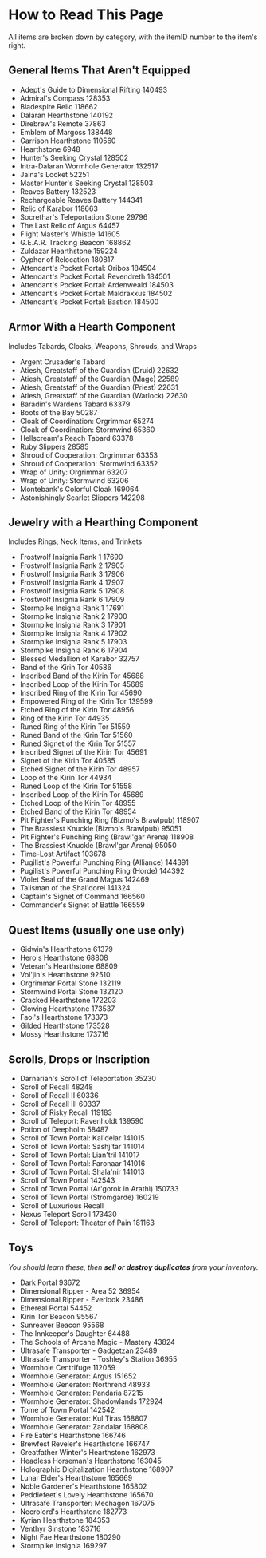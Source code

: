 # How to Read This Page
All items are broken down by category, with the itemID number to the item's right.

## General Items That Aren't Equipped
* Adept's Guide to Dimensional Rifting 140493
* Admiral's Compass 128353
* Bladespire Relic 118662
* Dalaran Hearthstone 140192
* Direbrew's Remote 37863
* Emblem of Margoss 138448
* Garrison Hearthstone 110560
* Hearthstone 6948
* Hunter's Seeking Crystal 128502
* Intra-Dalaran Wormhole Generator 132517
* Jaina's Locket 52251
* Master Hunter's Seeking Crystal 128503
* Reaves Battery 132523
* Rechargeable Reaves Battery 144341
* Relic of Karabor 118663
* Socrethar's Teleportation Stone 29796
* The Last Relic of Argus 64457
* Flight Master's Whistle 141605
* G.E.A.R. Tracking Beacon 168862
* Zuldazar Hearthstone 159224
* Cypher of Relocation 180817
* Attendant's Pocket Portal: Oribos 184504
* Attendant's Pocket Portal: Revendreth 184501
* Attendant's Pocket Portal: Ardenweald 184503
* Attendant's Pocket Portal: Maldraxxus 184502
* Attendant's Pocket Portal: Bastion 184500

## Armor With a Hearth Component
Includes Tabards, Cloaks, Weapons, Shrouds, and Wraps

* Argent Crusader's Tabard
* Atiesh, Greatstaff of the Guardian (Druid) 22632
* Atiesh, Greatstaff of the Guardian (Mage) 22589
* Atiesh, Greatstaff of the Guardian (Priest) 22631
* Atiesh, Greatstaff of the Guardian (Warlock) 22630
* Baradin's Wardens Tabard 63379
* Boots of the Bay 50287
* Cloak of Coordination: Orgrimmar 65274
* Cloak of Coordination: Stormwind 65360
* Hellscream's Reach Tabard 63378
* Ruby Slippers 28585
* Shroud of Cooperation: Orgrimmar 63353
* Shroud of Cooperation: Stormwind 63352
* Wrap of Unity: Orgrimmar 63207
* Wrap of Unity: Stormwind 63206
* Montebank's Colorful Cloak 169064
* Astonishingly Scarlet Slippers 142298

## Jewelry with a Hearthing Component
Includes Rings, Neck Items, and Trinkets

* Frostwolf Insignia Rank 1 17690
* Frostwolf Insignia Rank 2 17905
* Frostwolf Insignia Rank 3 17906
* Frostwolf Insignia Rank 4 17907
* Frostwolf Insignia Rank 5 17908
* Frostwolf Insignia Rank 6 17909
* Stormpike Insignia Rank 1 17691
* Stormpike Insignia Rank 2 17900
* Stormpike Insignia Rank 3 17901
* Stormpike Insignia Rank 4 17902
* Stormpike Insignia Rank 5 17903
* Stormpike Insignia Rank 6 17904
* Blessed Medallion of Karabor 32757
* Band of the Kirin Tor 40586
* Inscribed Band of the Kirin Tor 45688
* Inscribed Loop of the Kirin Tor 45689
* Inscribed Ring of the Kirin Tor 45690
* Empowered Ring of the Kirin Tor 139599
* Etched Ring of the Kirin Tor 48956
* Ring of the Kirin Tor 44935
* Runed Ring of the Kirin Tor 51559
* Runed Band of the Kirin Tor 51560
* Runed Signet of the Kirin Tor 51557
* Inscribed Signet of the Kirin Tor 45691
* Signet of the Kirin Tor 40585
* Etched Signet of the Kirin Tor 48957
* Loop of the Kirin Tor 44934
* Runed Loop of the Kirin Tor 51558
* Inscribed Loop of the Kirin Tor 45689
* Etched Loop of the Kirin Tor 48955
* Etched Band of the Kirin Tor 48954
* Pit Fighter's Punching Ring (Bizmo's Brawlpub) 118907
* The Brassiest Knuckle (Bizmo's Brawlpub) 95051
* Pit Fighter's Punching Ring (Brawl'gar Arena) 118908
* The Brassiest Knuckle (Brawl'gar Arena) 95050
* Time-Lost Artifact 103678
* Pugilist's Powerful Punching Ring (Alliance) 144391
* Pugilist's Powerful Punching Ring (Horde) 144392
* Violet Seal of the Grand Magus 142469
* Talisman of the Shal'dorei 141324
* Captain's Signet of Command 166560
* Commander's Signet of Battle 166559

## Quest Items (usually one use only)
* Gidwin's Hearthstone 61379
* Hero's Hearthstone 68808
* Veteran's Hearthstone 68809
* Vol'jin's Hearthstone 92510
* Orgrimmar Portal Stone 132119
* Stormwind Portal Stone 132120
* Cracked Hearthstone 172203
* Glowing Hearthstone 173537
* Faol's Hearthstone 173373
* Gilded Hearthstone 173528
* Mossy Hearthstone 173716

## Scrolls, Drops or Inscription
* Darnarian's Scroll of Teleportation 35230
* Scroll of Recall 48248
* Scroll of Recall II 60336
* Scroll of Recall III 60337
* Scroll of Risky Recall 119183
* Scroll of Teleport: Ravenholdt 139590
* Potion of Deepholm 58487
* Scroll of Town Portal: Kal'delar 141015
* Scroll of Town Portal: Sashj'tar 141014
* Scroll of Town Portal: Lian'tril 141017
* Scroll of Town Portal: Faronaar 141016
* Scroll of Town Portal: Shala'nir 141013
* Scroll of Town Portal 142543
* Scroll of Town Portal (Ar'gorok in Arathi) 150733
* Scroll of Town Portal (Stromgarde) 160219
* Scroll of Luxurious Recall
* Nexus Teleport Scroll 173430
* Scroll of Teleport: Theater of Pain 181163

## Toys
_You should learn these, then **sell or destroy duplicates** from your inventory._

* Dark Portal 93672
* Dimensional Ripper - Area 52 36954
* Dimensional Ripper - Everlook 23486
* Ethereal Portal 54452
* Kirin Tor Beacon 95567
* Sunreaver Beacon 95568
* The Innkeeper's Daughter 64488
* The Schools of Arcane Magic - Mastery 43824
* Ultrasafe Transporter - Gadgetzan 23489
* Ultrasafe Transporter - Toshley's Station 36955
* Wormhole Centrifuge 112059
* Wormhole Generator: Argus 151652
* Wormhole Generator: Northrend 48933
* Wormhole Generator: Pandaria 87215
* Wormhole Generator: Shadowlands 172924
* Tome of Town Portal 142542
* Wormhole Generator: Kul Tiras 168807
* Wormhole Generator: Zandalar 168808
* Fire Eater's Hearthstone 166746
* Brewfest Reveler's Hearthstone 166747
* Greatfather Winter's Hearthstone 162973
* Headless Horseman's Hearthstone 163045
* Holographic Digitalization Hearthstone 168907
* Lunar Elder's Hearthstone 165669
* Noble Gardener's Hearthstone 165802
* Peddlefeet's Lovely Hearthstone 165670
* Ultrasafe Transporter: Mechagon 167075
* Necrolord's Hearthstone 182773
* Kyrian Hearthstone 184353
* Venthyr Sinstone 183716
* Night Fae Hearthstone 180290
* Stormpike Insignia 169297